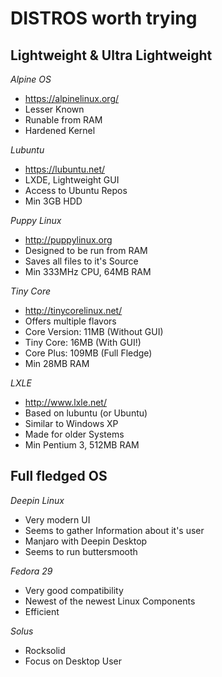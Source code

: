 # DISTROS worth trying

## Lightweight & Ultra Lightweight
*Alpine OS*
- https://alpinelinux.org/
- Lesser Known
- Runable from RAM
- Hardened Kernel

*Lubuntu*
- https://lubuntu.net/
- LXDE, Lightweight GUI
- Access to Ubuntu Repos
- Min 3GB HDD

*Puppy Linux*
- http://puppylinux.org
- Designed to be run from RAM
- Saves all files to it's Source
- Min 333MHz CPU, 64MB RAM

*Tiny Core*
- http://tinycorelinux.net/
- Offers multiple flavors
- Core Version: 11MB (Without GUI)
- Tiny Core: 16MB (With GUI!)
- Core Plus: 109MB (Full Fledge)
- Min 28MB RAM

*LXLE*
- http://www.lxle.net/
- Based on lubuntu (or Ubuntu)
- Similar to Windows XP
- Made for older Systems
- Min Pentium 3, 512MB RAM

## Full fledged OS

*Deepin Linux*
- Very modern UI
- Seems to gather Information about it's user
- Manjaro with Deepin Desktop
- Seems to run buttersmooth

*Fedora 29*  
- Very good compatibility
- Newest of the newest Linux Components
- Efficient

*Solus*
- Rocksolid
- Focus on Desktop User
